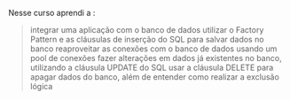 Nesse curso aprendi a : 
> integrar uma aplicação com o banco de dados
> utilizar o Factory Pattern e as cláusulas de inserção do SQL para salvar dados no banco
> reaproveitar as conexões com o banco de dados usando um pool de conexões
> fazer alterações em dados já existentes no banco, utilizando a cláusula UPDATE do SQL
> usar a cláusula DELETE para apagar dados do banco, além de entender como realizar a exclusão lógica
